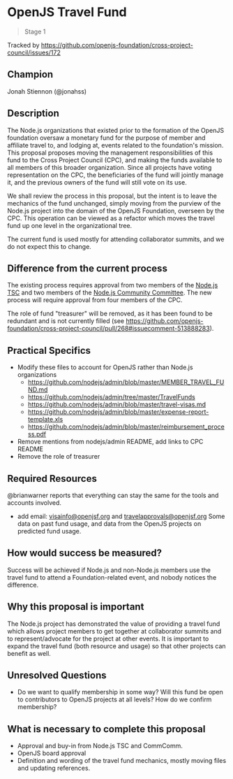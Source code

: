# OpenJS Travel Fund
>  Stage 1

Tracked by https://github.com/openjs-foundation/cross-project-council/issues/172

## Champion

Jonah Stiennon (@jonahss)

## Description

The Node.js organizations that existed prior to the formation of the OpenJS foundation oversaw a monetary fund for the purpose of member and affiliate travel to, and lodging at, events related to the foundation's mission. This proposal proposes moving the management responsibilities of this fund to the Cross Project Council (CPC), and making the funds available to all members of this broader organization. Since all projects have voting representation on the CPC, the beneficiaries of the fund will jointly manage it, and the previous owners of the fund will still vote on its use.

We shall review the process in this proposal, but the intent is to leave the mechanics of the fund unchanged, simply moving from the purview of the Node.js project into the domain of the OpenJS Foundation, overseen by the CPC. This operation can be viewed as a refactor which moves the travel fund up one level in the organizational tree.

The current fund is used mostly for attending collaborator summits, and we do not expect this to change.

## Difference from the current process

The existing process requires approval from two members of the [Node.js TSC](https://github.com/nodejs/TSC) and two members of the [Node.js Community Committee](https://github.com/nodejs/community-committee).
The new process will require approval from four members of the CPC.

The role of fund "treasurer" will be removed, as it has been found to be redundant and is not currently filled (see https://github.com/openjs-foundation/cross-project-council/pull/268#issuecomment-513888283).

## Practical Specifics

- Modify these files to account for OpenJS rather than Node.js organizations
  - https://github.com/nodejs/admin/blob/master/MEMBER_TRAVEL_FUND.md
  - https://github.com/nodejs/admin/tree/master/TravelFunds
  - https://github.com/nodejs/admin/blob/master/travel-visas.md
  - https://github.com/nodejs/admin/blob/master/expense-report-template.xls
  - https://github.com/nodejs/admin/blob/master/reimbursement_process.pdf
- Remove mentions from nodejs/admin README, add links to CPC README
- Remove the role of treasurer

## Required Resources

@brianwarner reports that everything can stay the same for the tools and accounts involved.
 - add email: visainfo@openjsf.org and travelapprovals@openjsf.org
Some data on past fund usage, and data from the OpenJS projects on predicted fund usage.

## How would success be measured?

Success will be achieved if Node.js and non-Node.js members use the travel fund to attend a Foundation-related event, and nobody notices the difference.

## Why this proposal is important

The Node.js project has demonstrated the value of providing a travel fund which allows project members to get together at collaborator summits and to represent/advocate for the project at other events. It is important to expand the travel fund (both resource and usage) so that other projects can benefit as well.

## Unresolved Questions

- Do we want to qualify membership in some way? Will this fund be open to contributors to OpenJS projects at all levels? How do we confirm membership?

## What is necessary to complete this proposal

- Approval and buy-in from Node.js TSC and CommComm.
- OpenJS board approval
- Definition and wording of the travel fund mechanics, mostly moving files and updating references.
